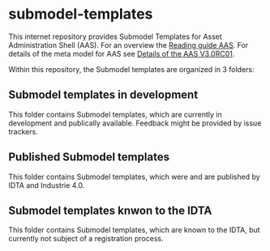# submodel-templates

This internet repository provides Submodel Templates for Asset Administration Shell (AAS). For an overview the [Reading guide AAS](https://www.plattform-i40.de/PI40/Redaktion/EN/Downloads/Publikation/Asset_Administration_Shell_Reading_Guide.html). For details of the meta model for AAS see [Details of the AAS V3.0RC01](https://www.plattform-i40.de/PI40/Redaktion/DE/Downloads/Publikation/Details_of_the_Asset_Administration_Shell_Part1_V3.html).

Within this repository, the Submodel templates are organized in 3 folders:

## Submodel templates in development

This folder contains Submodel templates, which are currently in development and publically available. Feedback might be provided by issue trackers.

## Published Submodel templates

This folder contains Submodel templates, which were and are published by IDTA and Industrie 4.0.

## Submodel templates knwon to the IDTA

This folder contains Submodel templates, which are known to the IDTA, but currently not subject of a registration process.
